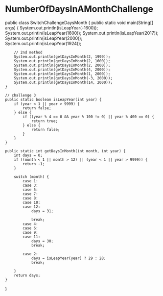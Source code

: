 # NumberOfDaysInAMonthChallenge
public class SwitchChallengeDaysMonth {
    public static void main(String[] args) {
        System.out.println(isLeapYear(-1600));
        System.out.println(isLeapYear(1600));
        System.out.println(isLeapYear(2017));
        System.out.println(isLeapYear(2000));
        System.out.println(isLeapYear(1924));
 
        // 2nd method
        System.out.println(getDaysInMonth(2, 1999));
        System.out.println(getDaysInMonth(2, 1600));
        System.out.println(getDaysInMonth(2, 2000));
        System.out.println(getDaysInMonth(4, 2000));
        System.out.println(getDaysInMonth(1, 2000));
        System.out.println(getDaysInMonth(-3, 2000));
        System.out.println(getDaysInMonth(14, 2000));
    }
 
    // challenge 3
    public static boolean isLeapYear(int year) {
        if (year < 1 || year > 9999) {
            return false;
        } else {
            if ((year % 4 == 0 && year % 100 != 0) || year % 400 == 0) {
                return true;
            } else {
                return false;
            }
        }
    }
 
    public static int getDaysInMonth(int month, int year) {
        int days = 0;
        if ((month < 1 || month > 12) || (year < 1 || year > 9999)) {
            return -1;
        }
 
        switch (month) {
            case 1:
            case 3:
            case 5:
            case 7:
            case 8:
            case 10:
            case 12:
                days = 31;
 
                break;
            case 4:
            case 6:
            case 9:
            case 11:
                days = 30;
                break;
 
            case 2:
                days = isLeapYear(year) ? 29 : 28;
                break;
 
        }
        return days;
    }
}
